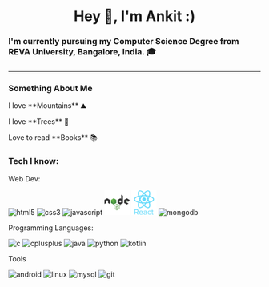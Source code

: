 <h1 align="center">Hey 👋, I'm Ankit :)</h1>

<h3 align="left">I'm currently pursuing my Computer Science Degree from REVA University, Bangalore, India.  🎓<h3>
<hr>
<h3 align="left">Something About Me</h3>
  <p align="left">I love **Mountains** ⛰️</p>
  <p align="left">I love **Trees** 🌳</p>
  <p align="left">Love to read **Books** 📚</p>
  
<h3 align="left">Tech I know:</h3>

<p align="left">Web Dev:</p>
<p align="left"><img src="https://devicons.github.io/devicon/devicon.git/icons/html5/html5-original-wordmark.svg" alt="html5" width="50" height="50"/> <img src="https://devicons.github.io/devicon/devicon.git/icons/css3/css3-original-wordmark.svg" alt="css3" width="50" height="50"/> <img src="https://devicons.github.io/devicon/devicon.git/icons/javascript/javascript-original.svg" alt="javascript" width="50" height="50"/> <img src="https://raw.githubusercontent.com/devicons/devicon/3b40f5c4cc89355edb33e86a93e919dd25c36a81/icons/nodejs/nodejs-original-wordmark.svg" alt="nodejs" width="50" height="50" /> <img src="https://raw.githubusercontent.com/devicons/devicon/3b40f5c4cc89355edb33e86a93e919dd25c36a81/icons/react/react-original-wordmark.svg" alt="reactjs" width="50" height="50" /> <img src="https://devicons.github.io/devicon/devicon.git/icons/mongodb/mongodb-original-wordmark.svg" alt="mongodb" width="50" height="50"/></p>

<P align="left">Programming Languages:</p>
<p align="left"><img src="https://devicons.github.io/devicon/devicon.git/icons/c/c-original.svg" alt="c" width="50" height="50"/> <img src="https://devicons.github.io/devicon/devicon.git/icons/cplusplus/cplusplus-original.svg" alt="cplusplus" width="50" height="50"/> <img src="https://devicons.github.io/devicon/devicon.git/icons/java/java-original-wordmark.svg" alt="java" width="50" height="50"/> <img src="https://devicons.github.io/devicon/devicon.git/icons/python/python-original.svg" alt="python" width="50" height="50"/> <img src="https://www.vectorlogo.zone/logos/kotlinlang/kotlinlang-icon.svg" alt="kotlin" width="50" height="50"/> </p>

<p align="left">Tools</p>
<p align="left"><img src="https://devicons.github.io/devicon/devicon.git/icons/android/android-original-wordmark.svg" alt="android" width="50" height="50"/> <img src="https://devicons.github.io/devicon/devicon.git/icons/linux/linux-original.svg" alt="linux" width="50" height="50"/> <img src="https://devicons.github.io/devicon/devicon.git/icons/mysql/mysql-original-wordmark.svg" alt="mysql" width="50" height="50" /> <img src="https://www.vectorlogo.zone/logos/git-scm/git-scm-icon.svg" alt="git" width="50" height="50"/> </p>
